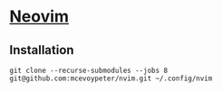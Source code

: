 # [Neovim]

## Installation

```console
git clone --recurse-submodules --jobs 8 git@github.com:mcevoypeter/nvim.git ~/.config/nvim
```

[Neovim]: https://neovim.io
